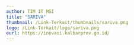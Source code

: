 ```yaml
---
author: TIM IT MSI
title: "SARIVA"
thumbnail: /Link-Terkait/thumbnails/sariva.png
logo: /Link-Terkait/logo/sariva.png
eurl: https://inovasi.kalbarprov.go.id/
---
```

